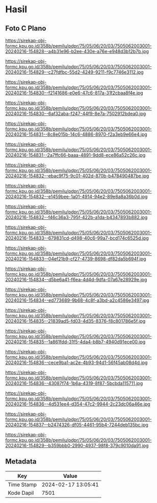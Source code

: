 # Hasil

## Foto C Plano

https://sirekap-obj-formc.kpu.go.id/358b/pemilu/pdpr/75/05/06/20/03/7505062003001-20240216-154828--a4b31e96-b2ee-430e-a76e-e948d3b12b7b.jpg

https://sirekap-obj-formc.kpu.go.id/358b/pemilu/pdpr/75/05/06/20/03/7505062003001-20240216-154829--c27fdfbc-55d2-4249-9211-f9c7746e3112.jpg

https://sirekap-obj-formc.kpu.go.id/358b/pemilu/pdpr/75/05/06/20/03/7505062003001-20240216-154830--f2141686-e0e6-47c6-817a-31f2cbaa8f4e.jpg

https://sirekap-obj-formc.kpu.go.id/358b/pemilu/pdpr/75/05/06/20/03/7505062003001-20240216-154830--6af32aba-f247-44f9-8e7a-7502912bdea0.jpg

https://sirekap-obj-formc.kpu.go.id/358b/pemilu/pdpr/75/05/06/20/03/7505062003001-20240216-154831--8c8e015b-14c6-4886-8970-f2a3eb9e66e4.jpg

https://sirekap-obj-formc.kpu.go.id/358b/pemilu/pdpr/75/05/06/20/03/7505062003001-20240216-154831--2a7ffc66-baaa-4891-9dd8-ece86a52c26c.jpg

https://sirekap-obj-formc.kpu.go.id/358b/pemilu/pdpr/75/05/06/20/03/7505062003001-20240216-154832--ebac9f75-9c01-402d-870b-b478490487be.jpg

https://sirekap-obj-formc.kpu.go.id/358b/pemilu/pdpr/75/05/06/20/03/7505062003001-20240216-154832--e1459bee-1a01-4914-94e2-89e8a8a36b0d.jpg

https://sirekap-obj-formc.kpu.go.id/358b/pemilu/pdpr/75/05/06/20/03/7505062003001-20240216-154832--f46c36a3-795f-422b-a1da-b4347893b882.jpg

https://sirekap-obj-formc.kpu.go.id/358b/pemilu/pdpr/75/05/06/20/03/7505062003001-20240216-154833--679831cd-d498-40c6-99a7-bcd174c6525d.jpg

https://sirekap-obj-formc.kpu.go.id/358b/pemilu/pdpr/75/05/06/20/03/7505062003001-20240216-154833--04ef21b9-cf27-4739-8698-df82da5b694f.jpg

https://sirekap-obj-formc.kpu.go.id/358b/pemilu/pdpr/75/05/06/20/03/7505062003001-20240216-154834--d5be6a41-f6ea-4d4d-9dfa-07a67e28929e.jpg

https://sirekap-obj-formc.kpu.go.id/358b/pemilu/pdpr/75/05/06/20/03/7505062003001-20240216-154834--ed773689-9b68-4c8f-a3bd-a2c4586e3497.jpg

https://sirekap-obj-formc.kpu.go.id/358b/pemilu/pdpr/75/05/06/20/03/7505062003001-20240216-154835--21839ad5-fd03-4d35-8376-f8c801786e5f.jpg

https://sirekap-obj-formc.kpu.go.id/358b/pemilu/pdpr/75/05/06/20/03/7505062003001-20240216-154835--1a861fdd-31f5-4da4-b8b7-4940d91ece00.jpg

https://sirekap-obj-formc.kpu.go.id/358b/pemilu/pdpr/75/05/06/20/03/7505062003001-20240216-154836--cece9ba1-ac2e-4b93-94d1-56f45ab08d4d.jpg

https://sirekap-obj-formc.kpu.go.id/358b/pemilu/pdpr/75/05/06/20/03/7505062003001-20240216-154836--43087f74-1b6a-4319-8f87-5bcbda115711.jpg

https://sirekap-obj-formc.kpu.go.id/358b/pemilu/pdpr/75/05/06/20/03/7505062003001-20240216-154836--4d531ee4-d354-47c2-9944-2c23dc06a46e.jpg

https://sirekap-obj-formc.kpu.go.id/358b/pemilu/pdpr/75/05/06/20/03/7505062003001-20240216-154837--b2474326-df05-4461-95b4-7244deb135bc.jpg

https://sirekap-obj-formc.kpu.go.id/358b/pemilu/pdpr/75/05/06/20/03/7505062003001-20240216-154829--b359bbb0-2990-4937-98f8-379c9010da91.jpg


## Metadata

| Key        | Value               |
| ---------- | ------------------- |
| Time Stamp | 2024-02-17 13:05:41 |
| Kode Dapil | 7501                |



